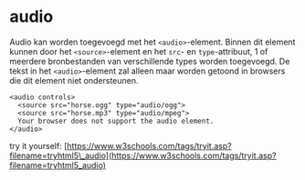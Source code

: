 # audio

Audio kan worden toegevoegd met het `<audio>`-element. Binnen dit element kunnen door het `<source>`-element en het `src`- en `type`-attribuut, 1 of meerdere bronbestanden van verschillende types worden toegevoegd. De tekst in het `<audio>`-element zal alleen maar worden getoond in browsers die dit element niet ondersteunen.

```markup
<audio controls>
  <source src="horse.ogg" type="audio/ogg">
  <source src="horse.mp3" type="audio/mpeg">
  Your browser does not support the audio element.
</audio> 
```

try it yourself: [https://www.w3schools.com/tags/tryit.asp?filename=tryhtml5\_audio](https://www.w3schools.com/tags/tryit.asp?filename=tryhtml5_audio)
